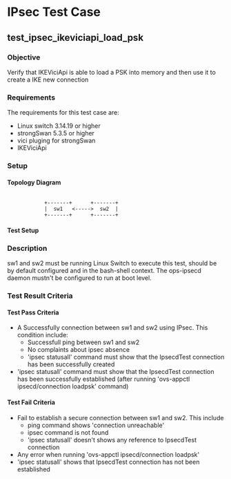# IPsec Test Case

##  test_ipsec_ikeviciapi_load_psk

### Objective
Verify that IKEViciApi is able to load a PSK into memory and then use it to create a IKE new connection

### Requirements
The requirements for this test case are:
 - Linux switch 3.14.19 or higher
 - strongSwan 5.3.5 or higher
 - vici pluging for strongSwan
 - IKEViciApi

### Setup

#### Topology Diagram
```ditaa

            +-------+      +-------+
            |  sw1   <----->  sw2  |
            +-------+      +-------+
```
#### Test Setup

### Description
sw1 and sw2 must be running Linux Switch to execute this test, should be by default configured and in the bash-shell context. The ops-ipsecd daemon mustn't be configured to run at boot level.

### Test Result Criteria

#### Test Pass Criteria
+ A Successfully connection between sw1 and sw2 using IPsec. This condition include:
  * Successfull ping between sw1 and sw2
  * No complaints about ipsec absence
  * 'ipsec statusall' command must show that the IpsecdTest connection has been successfully created
+ 'ipsec statusall' command must show that the IpsecdTest connection has been successfully established (after running 'ovs-appctl ipsecd/connection loadpsk' command)

#### Test Fail Criteria
+ Fail to establish a secure connection between sw1 and sw2. This include
  * ping command shows 'connection unreachable'
  * ipsec command is not found
  * 'ipsec statusall' doesn't shows any reference to IpsecdTest connection
+ Any error when running 'ovs-appctl ipsecd/connection loadpsk'
+ 'ipsec statusall' shows that IpsecdTest connection has not been established